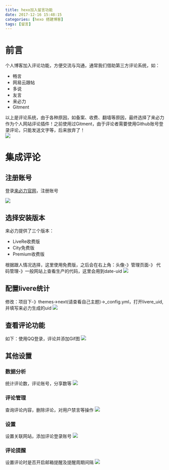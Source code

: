 ```yaml
---
title: hexo加入留言功能
date: 2017-12-16 15:48:15
categories: [hexo 搭建博客]
tags: [留言]
---
```

# 前言 
个人博客加入评论功能，方便交流与沟通，通常我们借助第三方评论系统，如：
   
- 畅言
- 网易云跟帖
- 多说
- 友言
- 来必力
- Gitment
<!--more-->
以上是评论系统，由于各种原因，如备案、收费、翻墙等原因，最终选择了来必力作为个人网站评论插件！之前使用过Gitment，由于评论者需要使用Github账号登录评论，只能发送文字等，后来放弃了！  
![][1]

# 集成评论
## 注册账号
登录[来必力官网][2]，注册账号  

![][3]
## 选择安装版本
来必力提供了三个版本： 
 
- LiveRe收费版
- City免费版
- Premium收费版

根据跟人情况选择，这里使用免费版，之后会在右上角：头像-》管理页面-》 代码管理-》一般网站上查看生产的代码，这里会用到date-uid
 ![][5]
## 配置livere统计
修改：项目下-》themes->next(请查看自己主题)->_config.yml，打开livere_uid,并填写来必力生成的uid
![][6]
## 查看评论功能
如下：使用QQ登录，评论并添加Gif图
![][7]
## 其他设置

### 数据分析   
统计评论数，评论账号，分享数等
![][8]

### 评论管理
查询评论内容，删除评论，对用户禁言等操作
![][9]
### 设置
设置关联网站，添加评论登录账号
![][10]
### 评论提醒
设置评论时是否开启邮箱提醒及提醒周期间隔
![][11]



[1]: http://p0j682kwo.bkt.clouddn.com/Gitment.png	
[2]: https://livere.com/
[3]: http://p0j682kwo.bkt.clouddn.com/relive_site.png
[4]: http://p0j682kwo.bkt.clouddn.com/relive_option.png
[5]: http://p0j682kwo.bkt.clouddn.com/uid.png
[6]: http://p0j682kwo.bkt.clouddn.com/livere_config.png
[7]: http://p0j682kwo.bkt.clouddn.com/coment-result.png
[8]: http://p0j682kwo.bkt.clouddn.com/data_release.png
[9]: http://p0j682kwo.bkt.clouddn.com/manger_comment.png
[10]: http://p0j682kwo.bkt.clouddn.com/seting-comment.png
[11]: http://p0j682kwo.bkt.clouddn.com/comment_intent.png
